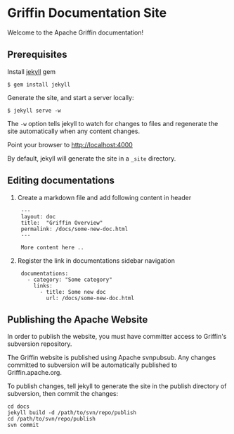 # Griffin Documentation Site
Welcome to the Apache Griffin documentation!

## Prerequisites

Install [jekyll](https://jekyllrb.com/) gem

    $ gem install jekyll

Generate the site, and start a server locally:

    $ jekyll serve -w
  
The `-w` option tells jekyll to watch for changes to files and regenerate the site automatically when any content changes.

Point your browser to [http://localhost:4000](http://localhost:4000)

By default, jekyll will generate the site in a `_site` directory.

## Editing documentations
1. Create a markdown file and add following content in header

        ---
        layout: doc
        title:  "Griffin Overview" 
        permalink: /docs/some-new-doc.html
        ---
        
        More content here ..
    
2. Register the link in documentations sidebar navigation

        documentations:
          - category: "Some category"
            links:
              - title: Some new doc
                url: /docs/some-new-doc.html

## Publishing the Apache Website
In order to publish the website, you must have committer access to Griffin's subversion repository.

The Griffin website is published using Apache svnpubsub. Any changes committed to subversion will be automatically published to Griffin.apache.org.

To publish changes, tell jekyll to generate the site in the publish directory of subversion, then commit the changes:

    cd docs
    jekyll build -d /path/to/svn/repo/publish
    cd /path/to/svn/repo/publish
    svn commit
